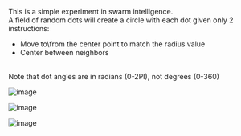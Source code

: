 This is a simple experiment in swarm intelligence.<br/>
A field of random dots will create a circle with each dot given only 2 instructions:
   - Move to\from the center point to match the radius value
   - Center between neighbors

<br/>Note that dot angles are in radians (0-2PI), not degrees (0-360)

![image](https://github.com/mjwaddell1/Python/assets/35202179/2a0599c6-ce0b-4f7e-8055-9c431bcecbe4)

![image](https://github.com/mjwaddell1/Python/assets/35202179/e2aee79d-f780-469b-9e8b-d3432507119c)

![image](https://github.com/mjwaddell1/Python/assets/35202179/85c474da-362a-4bfc-888d-0802180f2226)
